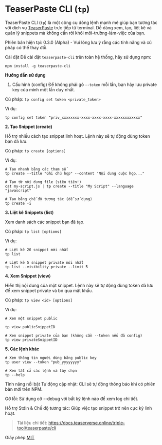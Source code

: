 # TeaserPaste CLI (`tp`)
TeaserPaste CLI (`tp`) là một công cụ dòng lệnh mạnh mẽ giúp bạn tương tác với dịch vụ [TeaserPaste](https://paste.teaserverse.online) trực tiếp từ terminal. Dễ dàng xem, tạo, liệt kê và quản lý snippets mà không cần rời khỏi môi-trường-làm-việc của bạn.

Phiên bản hiện tại: 0.3.0 (Alpha) - Vui lòng lưu ý rằng các tính năng và cú pháp có thể thay đổi.

Cài đặt
Để cài đặt `teaserpaste-cli` trên toàn hệ thống, hãy sử dụng npm:
```
npm install -g teaserpaste-cli
```

**Hướng dẫn sử dụng**
1. Cấu hình (config)
Để không phải gõ `--token` mỗi lần, bạn hãy lưu private key của mình một lần duy nhất.

Cú pháp: `tp config set token <private_token>`

Ví dụ:
```
tp config set token "priv_xxxxxxxx-xxxx-xxxx-xxxx-xxxxxxxxxxxx"
```

**2. Tạo Snippet (create)**

Hỗ trợ nhiều cách tạo snippet linh hoạt. Lệnh này sẽ tự động dùng token bạn đã lưu.

Cú pháp: `tp create [options]`

Ví dụ:
```
# Tạo nhanh bằng các tham số
tp create --title "Ghi chú họp" --content "Nội dung cuộc họp..."

# Tạo từ nội dung file (siêu tiện!)
cat my-script.js | tp create --title "My Script" --language "javascript"

# Tạo bằng chế độ tương tác (dễ sử dụng)
tp create -i
```

**3. Liệt kê Snippets (list)**

Xem danh sách các snippet bạn đã tạo.

Cú pháp: `tp list [options]`

Ví dụ:
```
# Liệt kê 20 snippet mới nhất
tp list

# Liệt kê 5 snippet private mới nhất
tp list --visibility private --limit 5
```

**4. Xem Snippet (view)**

Hiển thị nội dung của một snippet. Lệnh này sẽ tự động dùng token đã lưu để xem snippet private và bỏ qua mật khẩu.

Cú pháp: `tp view <id> [options]`

Ví dụ:
```
# Xem một snippet public

tp view publicSnippetID

# Xem snippet private của bạn (không cần --token nếu đã config)
tp view privateSnippetID
```

**5. Các lệnh khác**
```
# Xem thông tin người dùng bằng public key
tp user view --token "pub_yyyyyyyy"

# Xem tất cả các lệnh và tùy chọn
tp --help
```

Tính năng nổi bật
Tự động cập nhật: CLI sẽ tự động thông báo khi có phiên bản mới trên NPM.

Gỡ lỗi: Sử dụng cờ --debug với bất kỳ lệnh nào để xem log chi tiết.

Hỗ trợ Stdin & Chế độ tương tác: Giúp việc tạo snippet trở nên cực kỳ linh hoạt.

> Tài liệu chi tiết: https://docs.teaserverse.online/triple-tool/teaserpaste/cli

Giấy phép
[MIT](LICENSE.txt)